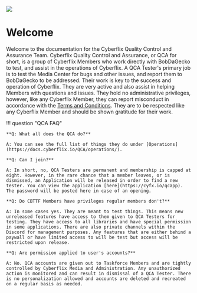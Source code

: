 ![](https://www.cyberflix.io/archive/assets/images/Titles/Cyberflix-QCA-Light.png)

# Welcome
Welcome to the documentation for the Cyberflix Quality Control and Assurance Team. Cyberflix Quality Control and Assurance, or QCA for short, is a group of Cyberflix Members who work directly with BobDaGecko to test, and assist in the operations of Cyberflix. A QCA Tester's primary job is to test the Media Center for bugs and other issues, and report them to BobDaGecko to be addressed. Their work is key to the success and operation of Cyberflix. They are very active and also assist in helping Members with questions and issues. They hold no administrative privileges, however, like any Cyberflix Member, they can report misconduct in accordance with the [Terms and Conditions](https://docs.cyberflix.io/about/terms-and-conditions). They are to be respected like any Cyberflix Member and should be shown gratitude for their work.

!!! question "QCA FAQ"

    **Q: What all does the QCA do?**

    A: You can see the full list of things they do under [Operations](https://docs.cyberflix.io/QCA/operations/).

    **Q: Can I join?**

    A: In short, no, QCA Testers are permanent and membership is capped at eight. However, in the rare chance that a member leaves, or is dismissed, an Application will be released in order to find a new tester. You can view the application [here](https://cyfx.io/qcapp). The password will be posted here in case of an opening.

    **Q: Do CBTTF Members have privileges regular members don't?**

    A: In some cases yes. They are meant to test things. This means new unreleased features have access to them given to QCA Testers for testing. They have access to all libraries and have special permission in some applications. There are also private channels within the Discord for management purposes. Any features that are either behind a paywall or have limited access to will be test but access will be restricted upon release.

    **Q: Are permission applied to user's accounts?**

    A: No. QCA accounts are given out to Taskforce Members and are tightly controlled by Cyberflix Media and Administration. Any unauthorized action is monitored and can result in dismissal of a QCA Tester. There is no personalization allowed and accounts are deleted and recreated on a regular basis as needed.
